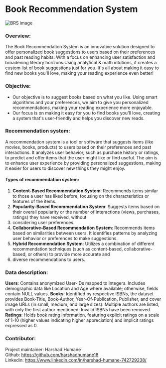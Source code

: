 # Book Recommendation System

![BRS image](https://github.com/harshadhumane18/Book-Recommendation-System/assets/150341445/a2ce8433-90d5-4790-aba0-5d806451518d)

### Overview:
The Book Recommendation System is an innovative solution designed to offer personalized book suggestions to users based on their preferences and past reading habits.
With a focus on enhancing user satisfaction and broadening literary horizons.Using analytical & math intutions, it creates a custom list of book suggestions just for you. It's 
all about making it easy to find new books you'll love, making your reading experience even better!

### Objective:
- Our objective is to suggest books based on what you like. Using smart algorithms and your preferences, we aim to give you personalized recommendations, making your reading experience 
more enjoyable. 
- Our focus is on making it easy for you to find books you'll love, creating a system that's user-friendly and helps you discover new reads.

### Recommendation system:
A recommendation system is a tool or software that suggests items (like movies, books, products) to users based on their preferences and past interactions. It analyzes user behavior, 
such as purchase history or ratings, to predict and offer items that the user might like or find useful. The aim is to enhance user experience by providing personalized suggestions,
making it easier for users to discover new things they might enjoy.

#### Types of recommendation system:
1. **Content-Based Recommendation System**: Recommends items similar to those a user has liked before, focusing on the characteristics or features of the items.
2. **Popularity-Based Recommendation System**: Suggests items based on their overall popularity or the number of interactions (views, purchases, ratings) they have received, without
3. considering user preferences.
4. **Collaborative-Based Recommendation System**: Recommends items based on similarities between users. It identifies patterns by analyzing user behavior or preferences to make suggestions.
5. **Hybrid Recommendation System**: Utilizes a combination of different recommendation techniques (such as content-based, collaborative-based, or others) to provide more accurate and
6. diverse recommendations to users.

### Data description:
**Users**: Contains anonymized User-IDs mapped to integers. Includes demographic data like Location and Age where available; otherwise, fields contain NULL values. 
**Books**: Identified by respective ISBNs, the dataset provides Book-Title, Book-Author, Year-Of-Publication, Publisher, and cover image URLs (in small, medium, and large sizes). Multiple authors are listed, with only the first author mentioned. Invalid ISBNs have been removed.  
**Ratings**: Holds book rating information, featuring explicit ratings on a scale of 1-10 (higher values indicating higher appreciation) and implicit ratings expressed as 0.  

### Contributor:
Project maintainer: Harshad Humane  
Github: https://github.com/harshadhumane18  
Linkedin: https://www.linkedin.com/in/harshad-humane-742729238/
